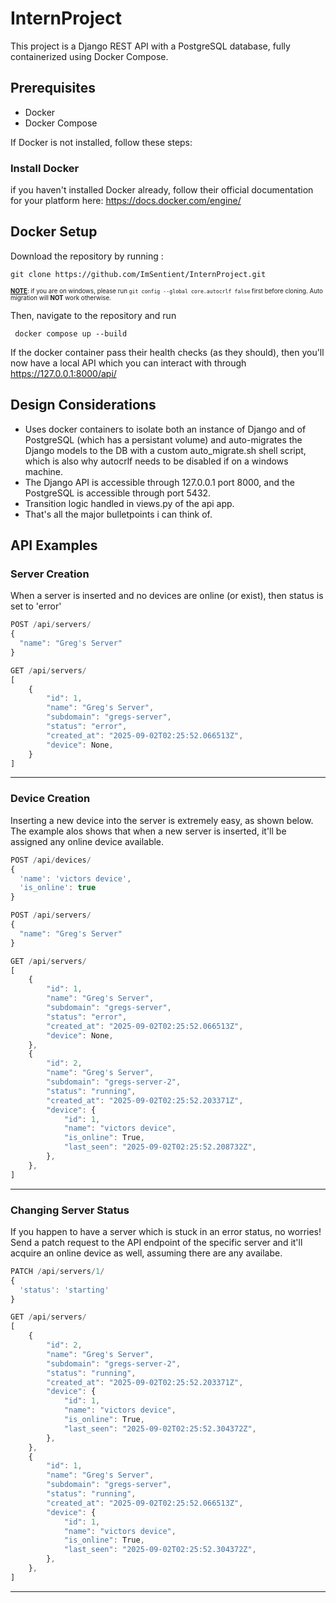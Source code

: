 # InternProject

This project is a Django REST API with a PostgreSQL database, fully containerized using Docker Compose.

## Prerequisites

- Docker  
- Docker Compose  

If Docker is not installed, follow these steps:

### Install Docker
if you haven't installed Docker already, follow their official documentation for your platform here: https://docs.docker.com/engine/



## Docker Setup
Download the repository by running :

```
git clone https://github.com/ImSentient/InternProject.git
```
<small><small><u>**NOTE**</u>: if you are on windows, please run `git config --global core.autocrlf false` first before cloning. Auto migration will **NOT** work otherwise.</small></small>

Then, navigate to the repository and run


```
 docker compose up --build

```


If the docker container pass their health checks (as they should), then you'll now have a local API which you can interact with through https://127.0.0.1:8000/api/

## Design Considerations

- Uses docker containers to isolate both an instance of Django and of PostgreSQL (which has a persistant volume) and auto-migrates the Django models to the DB with a custom auto_migrate.sh shell script, which is also why autocrlf needs to be disabled if on a windows machine. 
- The Django API is accessible through 127.0.0.1 port 8000, and the PostgreSQL is accessible through port 5432. 
- Transition logic handled in views.py of the api app.
- That's all the major bulletpoints i can think of.

## API Examples
### Server Creation


When a server is inserted and no devices are online (or exist), then status is set to 'error'
```js
POST /api/servers/
{
  "name": "Greg's Server"
}

GET /api/servers/
[
    {
        "id": 1,
        "name": "Greg's Server",
        "subdomain": "gregs-server",
        "status": "error",
        "created_at": "2025-09-02T02:25:52.066513Z",
        "device": None,
    }
]
```
---
### Device Creation

Inserting a new device into the server is extremely easy, as shown below. The example alos shows that when a new server is inserted, it'll be assigned any online device available.
```js
POST /api/devices/
{
  'name': 'victors device', 
  'is_online': true
}

POST /api/servers/
{
  "name": "Greg's Server"
}

GET /api/servers/
[
    {
        "id": 1,
        "name": "Greg's Server",
        "subdomain": "gregs-server",
        "status": "error",
        "created_at": "2025-09-02T02:25:52.066513Z",
        "device": None,
    },
    {
        "id": 2,
        "name": "Greg's Server",
        "subdomain": "gregs-server-2",
        "status": "running",
        "created_at": "2025-09-02T02:25:52.203371Z",
        "device": {
            "id": 1,
            "name": "victors device",
            "is_online": True,
            "last_seen": "2025-09-02T02:25:52.208732Z",
        },
    },
]
```
---
### Changing Server Status
If you happen to have a server which is stuck in an error status, no worries! Send a patch request to the API endpoint of the specific server and it'll acquire an online device as well, assuming there are any availabe.
```js
PATCH /api/servers/1/
{
  'status': 'starting'
}

GET /api/servers/
[
    {
        "id": 2,
        "name": "Greg's Server",
        "subdomain": "gregs-server-2",
        "status": "running",
        "created_at": "2025-09-02T02:25:52.203371Z",
        "device": {
            "id": 1,
            "name": "victors device",
            "is_online": True,
            "last_seen": "2025-09-02T02:25:52.304372Z",
        },
    },
    {
        "id": 1,
        "name": "Greg's Server",
        "subdomain": "gregs-server",
        "status": "running",
        "created_at": "2025-09-02T02:25:52.066513Z",
        "device": {
            "id": 1,
            "name": "victors device",
            "is_online": True,
            "last_seen": "2025-09-02T02:25:52.304372Z",
        },
    },
]
```
---